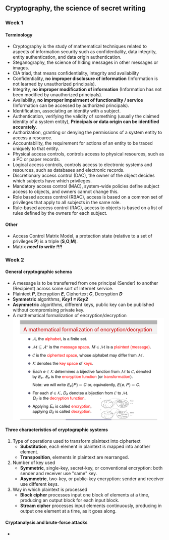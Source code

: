 ## Cryptography, the science of secret writing

### Week 1
#### Terminology

- Cryptography is the study of mathematical techniques related to aspects of information security such as confidentiality, data integrity, entity authentication, and data origin authentication.
- Steganography, the science of hiding messages in other messages or images.
- CIA triad, that means confidentiality, integrity and availability
- Confidentiality, **no improper disclosure of information** (Information is not learned by unauthorized principals).
- Integrity, **no improper modification of information** (Information has not been modified by unauthorized principals).
- Availability, **no improper impairment of functionality / service** (Information can be accessed by authorized principals).
- Identification, associating an identity with a subject.
- Authentication, verifying the validity of something (usually the claimed identity of a system entity), **Principals or data origin can be identified accurately**.
- Authorization, granting or denying the permissions of a system entity to access a resource.
- Accountability, the requirement for actions of an entity to be traced uniquely to that entity.
- Physical access controls, controls access to physical resources, such as a PC or paper records.
- Logical access controls, controls access to electronic systems and resources, such as databases and electronic records.
- Discretionary access control (DAC), the owner of the object decides which subjects have which privileges.
- Mandatory access control (MAC), system-wide policies define subject access to objects, and owners cannot change this.
- Role based access control (RBAC), access is based on a common set of privileges that apply to all subjects in the same role.
- Rule-based access control (RAC), access to objects is based on a list of rules defined by the owners for each subject.

#### Other
- Access Control Matrix Model, a protection state (relative to a set of privileges **P**) is a triple (**S**,**O**,**M**).
- Matrix ***need to write !!!!***

### Week 2
#### General cryptographic schema

- A message is to be transferred from one principal (Sender) to another (Recipient) across some sort of Internet service.
- Plaintext ***P***, Encryption ***E***, Ciphertext ***C***, Decryption ***D***
- **Symmetric** algorithms, ***Key1 = Key2***
- **Asymmetric** algorithms, different keys, public key can be published without compromising private key.
- A mathematical formalization of encryption/decryption
  ![](Asset/mathematical%20formalization.png)

#### Three characteristics of cryptographic systems
1. Type of operations used to transform plaintext into ciphertext
    - **Substitution**, each element in plaintext is mapped into another element.
    - **Transposition**, elements in plaintext are rearranged.
2. Number of key used
    - **Symmetric**, single-key, secret-key, or conventional encryption: both sender and receiver use "same" key.
    - **Asymmetric**, two-key, or public-key encryption: sender and receiver use different keys.
3. Way in which plaintext is processed
    - **Block cipher** processes input one block of elements at a time, producing an output block for each input block.
    - **Stream cipher** processes input elements continuously, producing in output one element at a time, as it goes along.

#### Cryptanalysis and brute-force attacks
- 

